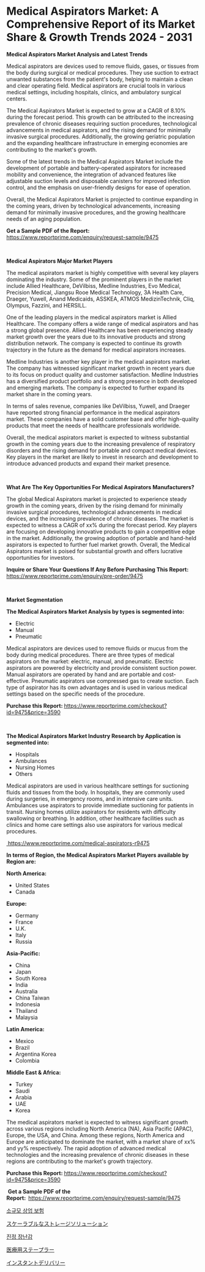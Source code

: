 <p><h1>Medical Aspirators Market: A Comprehensive Report of its Market Share & Growth Trends 2024 - 2031</h1></p><p><strong>Medical Aspirators Market Analysis and Latest Trends</strong></p>
<p><p>Medical aspirators are devices used to remove fluids, gases, or tissues from the body during surgical or medical procedures. They use suction to extract unwanted substances from the patient's body, helping to maintain a clean and clear operating field. Medical aspirators are crucial tools in various medical settings, including hospitals, clinics, and ambulatory surgical centers.</p><p>The Medical Aspirators Market is expected to grow at a CAGR of 8.10% during the forecast period. This growth can be attributed to the increasing prevalence of chronic diseases requiring suction procedures, technological advancements in medical aspirators, and the rising demand for minimally invasive surgical procedures. Additionally, the growing geriatric population and the expanding healthcare infrastructure in emerging economies are contributing to the market's growth.</p><p>Some of the latest trends in the Medical Aspirators Market include the development of portable and battery-operated aspirators for increased mobility and convenience, the integration of advanced features like adjustable suction levels and disposable canisters for improved infection control, and the emphasis on user-friendly designs for ease of operation.</p><p>Overall, the Medical Aspirators Market is projected to continue expanding in the coming years, driven by technological advancements, increasing demand for minimally invasive procedures, and the growing healthcare needs of an aging population.</p></p>
<p><strong>Get a Sample PDF of the Report:&nbsp;</strong> <a href="https://www.reportprime.com/enquiry/request-sample/9475">https://www.reportprime.com/enquiry/request-sample/9475</a></p>
<p>&nbsp;</p>
<p><strong>Medical Aspirators Major Market Players</strong></p>
<p><p>The medical aspirators market is highly competitive with several key players dominating the industry. Some of the prominent players in the market include Allied Healthcare, DeVilbiss, Medline Industries, Evo Medical, Precision Medical, Jiangsu Rooe Medical Technology, 3A Health Care, Draeger, Yuwell, Anand Medicaids, ASSKEA, ATMOS MedizinTechnik, Cliq, Olympus, Fazzini, and HERSILL.</p><p>One of the leading players in the medical aspirators market is Allied Healthcare. The company offers a wide range of medical aspirators and has a strong global presence. Allied Healthcare has been experiencing steady market growth over the years due to its innovative products and strong distribution network. The company is expected to continue its growth trajectory in the future as the demand for medical aspirators increases.</p><p>Medline Industries is another key player in the medical aspirators market. The company has witnessed significant market growth in recent years due to its focus on product quality and customer satisfaction. Medline Industries has a diversified product portfolio and a strong presence in both developed and emerging markets. The company is expected to further expand its market share in the coming years.</p><p>In terms of sales revenue, companies like DeVilbiss, Yuwell, and Draeger have reported strong financial performance in the medical aspirators market. These companies have a solid customer base and offer high-quality products that meet the needs of healthcare professionals worldwide.</p><p>Overall, the medical aspirators market is expected to witness substantial growth in the coming years due to the increasing prevalence of respiratory disorders and the rising demand for portable and compact medical devices. Key players in the market are likely to invest in research and development to introduce advanced products and expand their market presence.</p></p>
<p>&nbsp;</p>
<p><strong>What Are The Key Opportunities For Medical Aspirators Manufacturers?</strong></p>
<p><p>The global Medical Aspirators market is projected to experience steady growth in the coming years, driven by the rising demand for minimally invasive surgical procedures, technological advancements in medical devices, and the increasing prevalence of chronic diseases. The market is expected to witness a CAGR of xx% during the forecast period. Key players are focusing on developing innovative products to gain a competitive edge in the market. Additionally, the growing adoption of portable and hand-held aspirators is expected to further fuel market growth. Overall, the Medical Aspirators market is poised for substantial growth and offers lucrative opportunities for investors.</p></p>
<p><strong>Inquire or Share Your Questions If Any Before Purchasing This Report:</strong> <a href="https://www.reportprime.com/enquiry/pre-order/9475">https://www.reportprime.com/enquiry/pre-order/9475</a></p>
<p>&nbsp;</p>
<p><strong>Market Segmentation</strong></p>
<p><strong>The Medical Aspirators Market Analysis by types is segmented into:</strong></p>
<p><ul><li>Electric</li><li>Manual</li><li>Pneumatic</li></ul></p>
<p><p>Medical aspirators are devices used to remove fluids or mucus from the body during medical procedures. There are three types of medical aspirators on the market: electric, manual, and pneumatic. Electric aspirators are powered by electricity and provide consistent suction power. Manual aspirators are operated by hand and are portable and cost-effective. Pneumatic aspirators use compressed gas to create suction. Each type of aspirator has its own advantages and is used in various medical settings based on the specific needs of the procedure.</p></p>
<p><strong>Purchase this Report:&nbsp;</strong><a href="https://www.reportprime.com/checkout?id=9475&price=3590">https://www.reportprime.com/checkout?id=9475&price=3590</a></p>
<p>&nbsp;</p>
<p><strong>The Medical Aspirators Market Industry Research by Application is segmented into:</strong></p>
<p><ul><li>Hospitals</li><li>Ambulances</li><li>Nursing Homes</li><li>Others</li></ul></p>
<p><p>Medical aspirators are used in various healthcare settings for suctioning fluids and tissues from the body. In hospitals, they are commonly used during surgeries, in emergency rooms, and in intensive care units. Ambulances use aspirators to provide immediate suctioning for patients in transit. Nursing homes utilize aspirators for residents with difficulty swallowing or breathing. In addition, other healthcare facilities such as clinics and home care settings also use aspirators for various medical procedures.</p></p>
<p><a href="https://www.reportprime.com/medical-aspirators-r9475">&nbsp;https://www.reportprime.com/medical-aspirators-r9475</a></p>
<p><strong>In terms of Region, the Medical Aspirators Market Players available by Region are:</strong></p>
<p>
    <p> <strong> North America: </strong>
        <ul>
            <li>United States</li>
            <li>Canada</li>
        </ul>
        </p> 
    <p> <strong> Europe: </strong>
        <ul>
            <li>Germany</li>
            <li>France</li>
            <li>U.K.</li>
            <li>Italy</li>
            <li>Russia</li>
        </ul>
        </p> 
    <p> <strong> Asia-Pacific: </strong>
        <ul>
            <li>China</li>
            <li>Japan</li>
            <li>South Korea</li>
            <li>India</li>
            <li>Australia</li>
            <li>China Taiwan</li>
            <li>Indonesia</li>
            <li>Thailand</li>
            <li>Malaysia</li>
        </ul>
        </p> 
    <p> <strong> Latin America: </strong>
        <ul>
            <li>Mexico</li>
            <li>Brazil</li>
            <li>Argentina Korea</li>
            <li>Colombia</li>
        </ul>
        </p> 
    <p> <strong> Middle East & Africa: </strong>
        <ul>
            <li>Turkey</li>
            <li>Saudi</li>
            <li>Arabia</li>
            <li>UAE</li>
            <li>Korea</li>
        </ul>
    </p>
    </p>
<p><p>The medical aspirators market is expected to witness significant growth across various regions including North America (NA), Asia Pacific (APAC), Europe, the USA, and China. Among these regions, North America and Europe are anticipated to dominate the market, with a market share of xx% and yy% respectively. The rapid adoption of advanced medical technologies and the increasing prevalence of chronic diseases in these regions are contributing to the market's growth trajectory.</p></p>
<p><strong>Purchase this Report: </strong><a href="https://www.reportprime.com/checkout?id=9475&price=3590">https://www.reportprime.com/checkout?id=9475&price=3590</a></p>
<p>&nbsp;<strong>Get a Sample PDF of the Report:&nbsp;&nbsp;</strong><a href="https://www.reportprime.com/enquiry/request-sample/9475">https://www.reportprime.com/enquiry/request-sample/9475</a></p>
<p><strong></strong></p>
<p><p><a href="https://medium.com/@jenniferstanley2022/%EC%86%8C%EA%B7%9C%EB%AA%A8-%EC%83%81%EC%97%85-%EB%B3%B4%ED%97%98-%EC%8B%9C%EC%9E%A5-%EA%B2%BD%EC%9F%81-%EB%B6%84%EC%84%9D-%EC%8B%9C%EC%9E%A5-%EB%8F%99%ED%96%A5-%EB%B0%8F-2031%EB%85%84%EA%B9%8C%EC%A7%80%EC%9D%98-%EC%A0%84%EB%A7%9D-b8884d169849">소규모 상업 보험</a></p><p><a href="https://github.com/pepo3k/Market-Research-Report-List-1/blob/main/429231023602.md">スケーラブルなストレージソリューション</a></p><p><a href="https://medium.com/@carolynurton5656/%EC%A7%84%EC%A0%95%ED%95%9C-%EC%9E%A5%EB%82%9C%EA%B0%90-%EC%8B%9C%EC%9E%A5%EC%9D%80-%EC%8B%9C%EC%9E%A5-%EC%A0%90%EC%9C%A0%EC%9C%A8-%EA%B7%9C%EB%AA%A8-%EB%B0%8F-2031%EB%85%84%EA%B9%8C%EC%A7%80%EC%9D%98-%EC%98%88%EC%83%81-%EC%98%88%EC%B8%A1%EC%97%90-%EC%B4%88%EC%A0%90%EC%9D%84-%EB%A7%9E%EC%B6%A5%EB%8B%88%EB%8B%A4-6cfbee15338c">진정 장난감</a></p><p><a href="https://medium.com/@jefferyyan895/%E5%8C%BB%E7%99%82%E3%82%B9%E3%83%86%E3%83%BC%E3%83%97%E3%83%A9%E3%83%BC%E5%B8%82%E5%A0%B4%E3%81%AE%E8%AA%BF%E6%9F%BB%E3%83%AC%E3%83%9D%E3%83%BC%E3%83%88-%E3%81%9D%E3%81%AE%E6%AD%B4%E5%8F%B2%E3%81%A82031%E5%B9%B4%E3%81%BE%E3%81%A7%E3%81%AE%E4%BA%88%E6%B8%AC-fca294d0e54f">医療用ステープラー</a></p><p><a href="https://github.com/nemesis2824/Market-Research-Report-List-1/blob/main/948468423603.md">インスタントデリバリー</a></p></p>